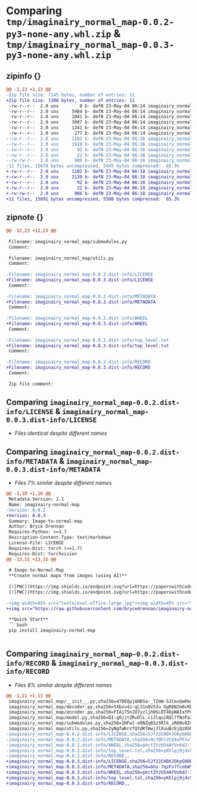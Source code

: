 # Comparing `tmp/imaginairy_normal_map-0.0.2-py3-none-any.whl.zip` & `tmp/imaginairy_normal_map-0.0.3-py3-none-any.whl.zip`

## zipinfo {}

```diff
@@ -1,13 +1,13 @@
-Zip file size: 7145 bytes, number of entries: 11
+Zip file size: 7208 bytes, number of entries: 11
 -rw-r--r--  2.0 unx        0 b- defN 23-May-04 06:14 imaginairy_normal_map/__init__.py
 -rw-r--r--  2.0 unx     5984 b- defN 23-May-04 06:14 imaginairy_normal_map/decoder.py
 -rw-r--r--  2.0 unx     1041 b- defN 23-May-04 06:14 imaginairy_normal_map/encoder.py
 -rw-r--r--  2.0 unx     3007 b- defN 23-May-04 06:14 imaginairy_normal_map/model.py
 -rw-r--r--  2.0 unx     1241 b- defN 23-May-04 06:14 imaginairy_normal_map/submodules.py
 -rw-r--r--  2.0 unx      277 b- defN 23-May-04 06:14 imaginairy_normal_map/utils.py
--rw-r--r--  2.0 unx     1102 b- defN 23-May-04 06:16 imaginairy_normal_map-0.0.2.dist-info/LICENSE
--rw-r--r--  2.0 unx     1918 b- defN 23-May-04 06:16 imaginairy_normal_map-0.0.2.dist-info/METADATA
--rw-r--r--  2.0 unx       92 b- defN 23-May-04 06:16 imaginairy_normal_map-0.0.2.dist-info/WHEEL
--rw-r--r--  2.0 unx       22 b- defN 23-May-04 06:16 imaginairy_normal_map-0.0.2.dist-info/top_level.txt
--rw-rw-r--  2.0 unx      986 b- defN 23-May-04 06:16 imaginairy_normal_map-0.0.2.dist-info/RECORD
-11 files, 15670 bytes uncompressed, 5445 bytes compressed:  65.3%
+-rw-r--r--  2.0 unx     1102 b- defN 23-May-04 06:18 imaginairy_normal_map-0.0.3.dist-info/LICENSE
+-rw-r--r--  2.0 unx     2139 b- defN 23-May-04 06:18 imaginairy_normal_map-0.0.3.dist-info/METADATA
+-rw-r--r--  2.0 unx       92 b- defN 23-May-04 06:18 imaginairy_normal_map-0.0.3.dist-info/WHEEL
+-rw-r--r--  2.0 unx       22 b- defN 23-May-04 06:18 imaginairy_normal_map-0.0.3.dist-info/top_level.txt
+-rw-rw-r--  2.0 unx      986 b- defN 23-May-04 06:18 imaginairy_normal_map-0.0.3.dist-info/RECORD
+11 files, 15891 bytes uncompressed, 5508 bytes compressed:  65.3%
```

## zipnote {}

```diff
@@ -12,23 +12,23 @@
 
 Filename: imaginairy_normal_map/submodules.py
 Comment: 
 
 Filename: imaginairy_normal_map/utils.py
 Comment: 
 
-Filename: imaginairy_normal_map-0.0.2.dist-info/LICENSE
+Filename: imaginairy_normal_map-0.0.3.dist-info/LICENSE
 Comment: 
 
-Filename: imaginairy_normal_map-0.0.2.dist-info/METADATA
+Filename: imaginairy_normal_map-0.0.3.dist-info/METADATA
 Comment: 
 
-Filename: imaginairy_normal_map-0.0.2.dist-info/WHEEL
+Filename: imaginairy_normal_map-0.0.3.dist-info/WHEEL
 Comment: 
 
-Filename: imaginairy_normal_map-0.0.2.dist-info/top_level.txt
+Filename: imaginairy_normal_map-0.0.3.dist-info/top_level.txt
 Comment: 
 
-Filename: imaginairy_normal_map-0.0.2.dist-info/RECORD
+Filename: imaginairy_normal_map-0.0.3.dist-info/RECORD
 Comment: 
 
 Zip file comment:
```

## Comparing `imaginairy_normal_map-0.0.2.dist-info/LICENSE` & `imaginairy_normal_map-0.0.3.dist-info/LICENSE`

 * *Files identical despite different names*

## Comparing `imaginairy_normal_map-0.0.2.dist-info/METADATA` & `imaginairy_normal_map-0.0.3.dist-info/METADATA`

 * *Files 7% similar despite different names*

```diff
@@ -1,10 +1,10 @@
 Metadata-Version: 2.1
 Name: imaginairy-normal-map
-Version: 0.0.2
+Version: 0.0.3
 Summary: Image-to-normal-map 
 Author: Bryce Drennan
 Requires-Python: >=3.7
 Description-Content-Type: text/markdown
 License-File: LICENSE
 Requires-Dist: torch (>=1.7)
 Requires-Dist: torchvision
@@ -13,15 +13,15 @@
 
 # Image-to-Normal-Map
 **Create normal maps from images (using AI)**
 
 [![PWC](https://img.shields.io/endpoint.svg?url=https://paperswithcode.com/badge/estimating-and-exploiting-the-aleatoric/surface-normals-estimation-on-nyu-depth-v2-1)](https://paperswithcode.com/sota/surface-normals-estimation-on-nyu-depth-v2-1?p=estimating-and-exploiting-the-aleatoric)
 [![PWC](https://img.shields.io/endpoint.svg?url=https://paperswithcode.com/badge/estimating-and-exploiting-the-aleatoric/surface-normals-estimation-on-scannetv2)](https://paperswithcode.com/sota/surface-normals-estimation-on-scannetv2?p=estimating-and-exploiting-the-aleatoric)
 
-<img width=45% src="tests/oval-office-large.jpg"><img width=45% src="tests/oval-office-large-normal.jpg">
+<img src="https://raw.githubusercontent.com/brycedrennan/imaginairy-normal-map/6b3b1692cbdc21d55c84a01e0b7875df030b6d79/tests/oval-office-large.jpg" width=45% ><img src="https://raw.githubusercontent.com/brycedrennan/imaginairy-normal-map/6b3b1692cbdc21d55c84a01e0b7875df030b6d79/tests/oval-office-large-normal.jpg" width=45%>
 
 **Quick Start**
 ```bash
 pip install imaginairy-normal-map
 ```
 
 ```python
```

## Comparing `imaginairy_normal_map-0.0.2.dist-info/RECORD` & `imaginairy_normal_map-0.0.3.dist-info/RECORD`

 * *Files 8% similar despite different names*

```diff
@@ -1,11 +1,11 @@
 imaginairy_normal_map/__init__.py,sha256=47DEQpj8HBSa-_TImW-5JCeuQeRkm5NMpJWZG3hSuFU,0
 imaginairy_normal_map/decoder.py,sha256=5Xbxv4z-qL31o8V53u_GgR0NIm0cRkBIJMYrfKJLrfU,5984
 imaginairy_normal_map/encoder.py,sha256=FIA175nJO7yzljh0SLOT4kpWAIxYPuXm0JqBUMxUtwQ,1041
 imaginairy_normal_map/model.py,sha256=DI-g0jjtZRvDlL_ci3lquiRQl7fNsPa2I6plpa_yuQY,3007
 imaginairy_normal_map/submodules.py,sha256=1HFwl-e9NZq6SzSRlk_zR6Nv8ZmYRDI-4tIgsD4qRew,1241
 imaginairy_normal_map/utils.py,sha256=2yNgfwKrcfQtdKfmwj3lXuuBcEjQz0SMwA8OeO93MK0,277
-imaginairy_normal_map-0.0.2.dist-info/LICENSE,sha256=5Jf22CHDXJOkpG0ObItqDG7hGbLXwkutL1Gt3gGzWc0,1102
-imaginairy_normal_map-0.0.2.dist-info/METADATA,sha256=9c7QhlVCEAvPFJvTyLaHmlpuOpctob06oren8wMGbWg,1918
-imaginairy_normal_map-0.0.2.dist-info/WHEEL,sha256=pkctZYzUS4AYVn6dJ-7367OJZivF2e8RA9b_ZBjif18,92
-imaginairy_normal_map-0.0.2.dist-info/top_level.txt,sha256=yKhlpj9jdvS5qufRP3Y8AUQJn3tiB4FIfZzQ0PtIqMw,22
-imaginairy_normal_map-0.0.2.dist-info/RECORD,,
+imaginairy_normal_map-0.0.3.dist-info/LICENSE,sha256=5Jf22CHDXJOkpG0ObItqDG7hGbLXwkutL1Gt3gGzWc0,1102
+imaginairy_normal_map-0.0.3.dist-info/METADATA,sha256=bGs-7qzFv7fcobW5r6VMspp_mwO3NLBQ0Pj7pOZDTUc,2139
+imaginairy_normal_map-0.0.3.dist-info/WHEEL,sha256=pkctZYzUS4AYVn6dJ-7367OJZivF2e8RA9b_ZBjif18,92
+imaginairy_normal_map-0.0.3.dist-info/top_level.txt,sha256=yKhlpj9jdvS5qufRP3Y8AUQJn3tiB4FIfZzQ0PtIqMw,22
+imaginairy_normal_map-0.0.3.dist-info/RECORD,,
```

